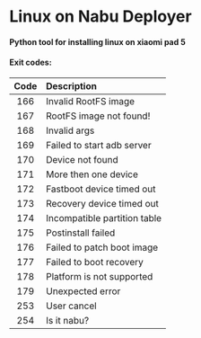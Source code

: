 # Linux on Nabu Deployer
#### Python tool for installing linux on xiaomi pad 5

#### Exit codes:
| Code | Description                  |
|:----:|:-----------------------------| 
| 166  | Invalid RootFS image         |
| 167  | RootFS image not found!      |
| 168  | Invalid args                 |
| 169  | Failed to start adb server   |
| 170  | Device not found             |
| 171  | More then one device         |
| 172  | Fastboot device timed out    |
| 173  | Recovery device timed out    |
| 174  | Incompatible partition table |
| 175  | Postinstall failed           |
| 176  | Failed to patch boot image   |
| 177  | Failed to boot recovery      |
| 178  | Platform is not supported    |
| 179  | Unexpected error             |
| 253  | User cancel                  |
| 254  | Is it nabu?                  |
